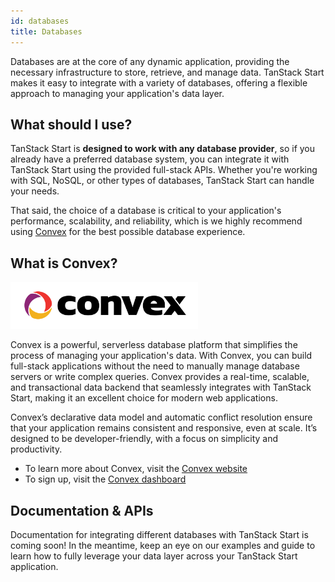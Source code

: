```yaml
---
id: databases
title: Databases
---
```


Databases are at the core of any dynamic application, providing the necessary infrastructure to store, retrieve, and manage data. TanStack Start makes it easy to integrate with a variety of databases, offering a flexible approach to managing your application's data layer.

## What should I use?

TanStack Start is **designed to work with any database provider**, so if you already have a preferred database system, you can integrate it with TanStack Start using the provided full-stack APIs. Whether you're working with SQL, NoSQL, or other types of databases, TanStack Start can handle your needs.

That said, the choice of a database is critical to your application's performance, scalability, and reliability, which is we highly recommend using [Convex](https://convex.dev) for the best possible database experience.

## What is Convex?

<a href="https://www.convex.dev">
  <picture>
    <source media="(prefers-color-scheme: dark)" srcset="https://raw.githubusercontent.com/get-convex/assets/main/images/convex-dark.svg" width="300">
    <source media="(prefers-color-scheme: light)" srcset="https://raw.githubusercontent.com/get-convex/assets/main/images/convex-light.svg" width="300">
    <img alt="Convex logo" src="https://raw.githubusercontent.com/get-convex/assets/main/images/convex-light.svg" width="300">
  </picture>
</a>

Convex is a powerful, serverless database platform that simplifies the process of managing your application's data. With Convex, you can build full-stack applications without the need to manually manage database servers or write complex queries. Convex provides a real-time, scalable, and transactional data backend that seamlessly integrates with TanStack Start, making it an excellent choice for modern web applications.

Convex’s declarative data model and automatic conflict resolution ensure that your application remains consistent and responsive, even at scale. It’s designed to be developer-friendly, with a focus on simplicity and productivity.

- To learn more about Convex, visit the [Convex website](https://convex.dev)
- To sign up, visit the [Convex dashboard](https://dashboard.convex.dev/signup)

## Documentation & APIs

Documentation for integrating different databases with TanStack Start is coming soon! In the meantime, keep an eye on our examples and guide to learn how to fully leverage your data layer across your TanStack Start application.
